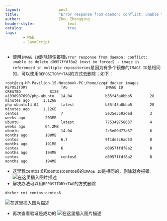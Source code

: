```yaml
---
layout:					post
title:					"Error response from daemon: conflict: unable to delete d0957ffdf8a2 (must be forced) - image is refe"
author:					Zhou Zhongqing
header-style:				text
catalog:					true
tags:
		- Web
		- JavaScript
---
```

- 使用`IMAGE ID`删除镜像报错`Error response from daemon: conflict: unable to delete d0957ffdf8a2 (must be forced) - image is referenced in multiple repositories`是因为有多个镜像的`IMAGE ID`是相同的，可以使用`REPOSITORY+TAG`的方式去删除；如下：

```
root@zzq-HP-Pavilion-15-Notebook-PC:/home/zzq# docker images
REPOSITORY               TAG                 IMAGE ID            CREATED             SIZE
a1030907690/php-ubuntu   14.04               b35f43a8bbb5        28 minutes ago      1.12GB
php-ubuntu14.04          latest              b35f43a8bbb5        28 minutes ago      1.12GB
centos                   7                   5e35e350aded        3 weeks ago         203MB
ubuntu                   latest              775349758637        4 weeks ago         64.2MB
ubuntu                   14.04               2c5e00d77a67        6 months ago        188MB
centos                   6.7                 9f1de3c6ad53        8 months ago        191MB
centos                   6                   d0957ffdf8a2        8 months ago        194MB
centos                   centos6             d0957ffdf8a2        8 months ago        194MB
```
- 这里我centos:6和centos:centos6的`IMAGE ID`是相同的，删除就会报错。
![在这里插入图片描述](https://i-blog.csdnimg.cn/blog_migrate/6ec1642ad330115357de5097037c11be.png)
- 解决办法可以用`REPOSITORY+TAG`的方式删除

```
docker rmi centos:centos6
```
![在这里插入图片描述](https://i-blog.csdnimg.cn/blog_migrate/1aefc29d0f00e0aeea2bcf20ecb3c212.png)
- 再次查看验证是成功的
![在这里插入图片描述](https://i-blog.csdnimg.cn/blog_migrate/3e0b7b6f773c867150abe96722e9832c.png)